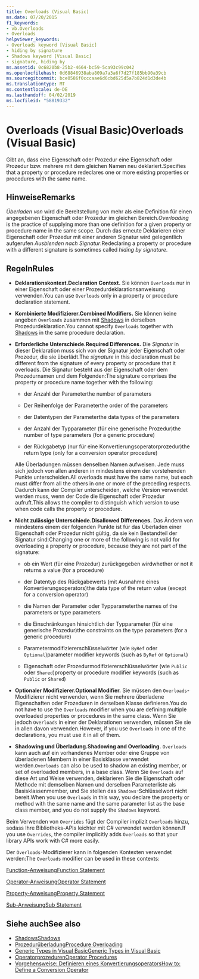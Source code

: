 ```yaml
---
title: Overloads (Visual Basic)
ms.date: 07/20/2015
f1_keywords:
- vb.Overloads
- Overloads
helpviewer_keywords:
- Overloads keyword [Visual Basic]
- hiding by signature
- Shadows keyword [Visual Basic]
- signature, hiding by
ms.assetid: 0c6820b8-25b2-4664-bc59-5ca93c99c042
ms.openlocfilehash: 0d68846938aba809a7a3a6f7d27f185bb90a39cb
ms.sourcegitcommit: bce0586f0cccaae6d6cbd625d5a7b824d1d3de4b
ms.translationtype: MT
ms.contentlocale: de-DE
ms.lasthandoff: 04/02/2019
ms.locfileid: "58819332"
---
```

# <a name="overloads-visual-basic"></a><span data-ttu-id="598a7-102">Overloads (Visual Basic)</span><span class="sxs-lookup"><span data-stu-id="598a7-102">Overloads (Visual Basic)</span></span>
<span data-ttu-id="598a7-103">Gibt an, dass eine Eigenschaft oder Prozedur eine Eigenschaft oder Prozedur bzw. mehrere mit dem gleichen Namen neu deklariert.</span><span class="sxs-lookup"><span data-stu-id="598a7-103">Specifies that a property or procedure redeclares one or more existing properties or procedures with the same name.</span></span>  
  
## <a name="remarks"></a><span data-ttu-id="598a7-104">Hinweise</span><span class="sxs-lookup"><span data-stu-id="598a7-104">Remarks</span></span>  
 <span data-ttu-id="598a7-105">*Überladen von* wird die Bereitstellung von mehr als eine Definition für einen angegebenen Eigenschaft oder Prozedur im gleichen Bereich.</span><span class="sxs-lookup"><span data-stu-id="598a7-105">*Overloading* is the practice of supplying more than one definition for a given property or procedure name in the same scope.</span></span> <span data-ttu-id="598a7-106">Durch das erneute Deklarieren einer Eigenschaft oder Prozedur mit einer anderen Signatur wird gelegentlich aufgerufen *Ausblenden nach Signatur*.</span><span class="sxs-lookup"><span data-stu-id="598a7-106">Redeclaring a property or procedure with a different signature is sometimes called *hiding by signature*.</span></span>  
  
## <a name="rules"></a><span data-ttu-id="598a7-107">Regeln</span><span class="sxs-lookup"><span data-stu-id="598a7-107">Rules</span></span>  
  
-   <span data-ttu-id="598a7-108">**Deklarationskontext.**</span><span class="sxs-lookup"><span data-stu-id="598a7-108">**Declaration Context.**</span></span> <span data-ttu-id="598a7-109">Sie können `Overloads` nur in einer Eigenschaft oder einer Prozedurdeklarationsanweisung verwenden.</span><span class="sxs-lookup"><span data-stu-id="598a7-109">You can use `Overloads` only in a property or procedure declaration statement.</span></span>  
  
-   <span data-ttu-id="598a7-110">**Kombinierte Modifizierer.**</span><span class="sxs-lookup"><span data-stu-id="598a7-110">**Combined Modifiers.**</span></span> <span data-ttu-id="598a7-111">Sie können keine angeben `Overloads` zusammen mit [Shadows](../../../visual-basic/language-reference/modifiers/shadows.md) in derselben Prozedurdeklaration.</span><span class="sxs-lookup"><span data-stu-id="598a7-111">You cannot specify `Overloads` together with [Shadows](../../../visual-basic/language-reference/modifiers/shadows.md) in the same procedure declaration.</span></span>  
  
-   <span data-ttu-id="598a7-112">**Erforderliche Unterschiede.**</span><span class="sxs-lookup"><span data-stu-id="598a7-112">**Required Differences.**</span></span> <span data-ttu-id="598a7-113">Die *Signatur* in dieser Deklaration muss sich von der Signatur jeder Eigenschaft oder Prozedur, die sie überlädt.</span><span class="sxs-lookup"><span data-stu-id="598a7-113">The *signature* in this declaration must be different from the signature of every property or procedure that it overloads.</span></span> <span data-ttu-id="598a7-114">Die Signatur besteht aus der Eigenschaft oder dem Prozedurnamen und dem Folgenden:</span><span class="sxs-lookup"><span data-stu-id="598a7-114">The signature comprises the property or procedure name together with the following:</span></span>  
  
    -   <span data-ttu-id="598a7-115">der Anzahl der Parameter</span><span class="sxs-lookup"><span data-stu-id="598a7-115">the number of parameters</span></span>  
  
    -   <span data-ttu-id="598a7-116">Der Reihenfolge der Parameter</span><span class="sxs-lookup"><span data-stu-id="598a7-116">the order of the parameters</span></span>  
  
    -   <span data-ttu-id="598a7-117">der Datentypen der Parameter</span><span class="sxs-lookup"><span data-stu-id="598a7-117">the data types of the parameters</span></span>  
  
    -   <span data-ttu-id="598a7-118">der Anzahl der Typparameter (für eine generische Prozedur)</span><span class="sxs-lookup"><span data-stu-id="598a7-118">the number of type parameters (for a generic procedure)</span></span>  
  
    -   <span data-ttu-id="598a7-119">der Rückgabetyp (nur für eine Konvertierungsoperatorprozedur)</span><span class="sxs-lookup"><span data-stu-id="598a7-119">the return type (only for a conversion operator procedure)</span></span>  
  
     <span data-ttu-id="598a7-120">Alle Überladungen müssen denselben Namen aufweisen. Jede muss sich jedoch von allen anderen in mindestens einem der vorstehenden Punkte unterscheiden.</span><span class="sxs-lookup"><span data-stu-id="598a7-120">All overloads must have the same name, but each must differ from all the others in one or more of the preceding respects.</span></span> <span data-ttu-id="598a7-121">Dadurch kann der Compiler unterscheiden, welche Version verwendet werden muss, wenn der Code die Eigenschaft oder Prozedur aufruft.</span><span class="sxs-lookup"><span data-stu-id="598a7-121">This allows the compiler to distinguish which version to use when code calls the property or procedure.</span></span>  
  
-   <span data-ttu-id="598a7-122">**Nicht zulässige Unterschiede.**</span><span class="sxs-lookup"><span data-stu-id="598a7-122">**Disallowed Differences.**</span></span> <span data-ttu-id="598a7-123">Das Ändern von mindestens einem der folgenden Punkte ist für das Überladen einer Eigenschaft oder Prozedur nicht gültig, da sie kein Bestandteil der Signatur sind:</span><span class="sxs-lookup"><span data-stu-id="598a7-123">Changing one or more of the following is not valid for overloading a property or procedure, because they are not part of the signature:</span></span>  
  
    -   <span data-ttu-id="598a7-124">ob ein Wert (für eine Prozedur) zurückgegeben wird</span><span class="sxs-lookup"><span data-stu-id="598a7-124">whether or not it returns a value (for a procedure)</span></span>  
  
    -   <span data-ttu-id="598a7-125">der Datentyp des Rückgabewerts (mit Ausnahme eines Konvertierungsoperators)</span><span class="sxs-lookup"><span data-stu-id="598a7-125">the data type of the return value (except for a conversion operator)</span></span>  
  
    -   <span data-ttu-id="598a7-126">die Namen der Parameter oder Typparameter</span><span class="sxs-lookup"><span data-stu-id="598a7-126">the names of the parameters or type parameters</span></span>  
  
    -   <span data-ttu-id="598a7-127">die Einschränkungen hinsichtlich der Typparameter (für eine generische Prozedur)</span><span class="sxs-lookup"><span data-stu-id="598a7-127">the constraints on the type parameters (for a generic procedure)</span></span>  
  
    -   <span data-ttu-id="598a7-128">Parametermodifiziererschlüsselwörter (wie `ByRef` oder `Optional`)</span><span class="sxs-lookup"><span data-stu-id="598a7-128">parameter modifier keywords (such as `ByRef` or `Optional`)</span></span>  
  
    -   <span data-ttu-id="598a7-129">Eigenschaft oder Prozedurmodifiziererschlüsselwörter (wie `Public` oder `Shared`)</span><span class="sxs-lookup"><span data-stu-id="598a7-129">property or procedure modifier keywords (such as `Public` or `Shared`)</span></span>  
  
-   <span data-ttu-id="598a7-130">**Optionaler Modifizierer.**</span><span class="sxs-lookup"><span data-stu-id="598a7-130">**Optional Modifier.**</span></span> <span data-ttu-id="598a7-131">Sie müssen den `Overloads`-Modifizierer nicht verwenden, wenn Sie mehrere überladene Eigenschaften oder Prozeduren in derselben Klasse definieren.</span><span class="sxs-lookup"><span data-stu-id="598a7-131">You do not have to use the `Overloads` modifier when you are defining multiple overloaded properties or procedures in the same class.</span></span> <span data-ttu-id="598a7-132">Wenn Sie jedoch `Overloads` in einer der Deklarationen verwenden, müssen Sie sie in allen davon verwenden.</span><span class="sxs-lookup"><span data-stu-id="598a7-132">However, if you use `Overloads` in one of the declarations, you must use it in all of them.</span></span>  
  
-   <span data-ttu-id="598a7-133">**Shadowing und Überladung.**</span><span class="sxs-lookup"><span data-stu-id="598a7-133">**Shadowing and Overloading.**</span></span> <span data-ttu-id="598a7-134">`Overloads` kann auch auf ein vorhandenes Member oder eine Gruppe von überladenen Membern in einer Basisklasse verwendet werden.</span><span class="sxs-lookup"><span data-stu-id="598a7-134">`Overloads` can also be used to shadow an existing member, or set of overloaded members, in a base class.</span></span> <span data-ttu-id="598a7-135">Wenn Sie `Overloads` auf diese Art und Weise verwenden, deklarieren Sie die Eigenschaft oder Methode mit demselben Namen und derselben Parameterliste als Basisklassenmember, und Sie stellen das `Shadows`-Schlüsselwort nicht bereit.</span><span class="sxs-lookup"><span data-stu-id="598a7-135">When you use `Overloads` in this way, you declare the property or method with the same name and the same parameter list as the base class member, and you do not supply the `Shadows` keyword.</span></span>  
  
 <span data-ttu-id="598a7-136">Beim Verwenden von `Overrides` fügt der Compiler implizit `Overloads` hinzu, sodass Ihre Bibliotheks-APIs leichter mit C# verwendet werden können.</span><span class="sxs-lookup"><span data-stu-id="598a7-136">If you use `Overrides`, the compiler implicitly adds `Overloads` so that your library APIs work with C# more easily.</span></span>  
  
 <span data-ttu-id="598a7-137">Der `Overloads`-Modifizierer kann in folgenden Kontexten verwendet werden:</span><span class="sxs-lookup"><span data-stu-id="598a7-137">The `Overloads` modifier can be used in these contexts:</span></span>  
  
 [<span data-ttu-id="598a7-138">Function-Anweisung</span><span class="sxs-lookup"><span data-stu-id="598a7-138">Function Statement</span></span>](../../../visual-basic/language-reference/statements/function-statement.md)  
  
 [<span data-ttu-id="598a7-139">Operator-Anweisung</span><span class="sxs-lookup"><span data-stu-id="598a7-139">Operator Statement</span></span>](../../../visual-basic/language-reference/statements/operator-statement.md)  
  
 [<span data-ttu-id="598a7-140">Property-Anweisung</span><span class="sxs-lookup"><span data-stu-id="598a7-140">Property Statement</span></span>](../../../visual-basic/language-reference/statements/property-statement.md)  
  
 [<span data-ttu-id="598a7-141">Sub-Anweisung</span><span class="sxs-lookup"><span data-stu-id="598a7-141">Sub Statement</span></span>](../../../visual-basic/language-reference/statements/sub-statement.md)  
  
## <a name="see-also"></a><span data-ttu-id="598a7-142">Siehe auch</span><span class="sxs-lookup"><span data-stu-id="598a7-142">See also</span></span>

- [<span data-ttu-id="598a7-143">Shadows</span><span class="sxs-lookup"><span data-stu-id="598a7-143">Shadows</span></span>](../../../visual-basic/language-reference/modifiers/shadows.md)
- [<span data-ttu-id="598a7-144">Prozedurüberladung</span><span class="sxs-lookup"><span data-stu-id="598a7-144">Procedure Overloading</span></span>](../../../visual-basic/programming-guide/language-features/procedures/procedure-overloading.md)
- [<span data-ttu-id="598a7-145">Generic Types in Visual Basic</span><span class="sxs-lookup"><span data-stu-id="598a7-145">Generic Types in Visual Basic</span></span>](../../../visual-basic/programming-guide/language-features/data-types/generic-types.md)
- [<span data-ttu-id="598a7-146">Operatorprozeduren</span><span class="sxs-lookup"><span data-stu-id="598a7-146">Operator Procedures</span></span>](../../../visual-basic/programming-guide/language-features/procedures/operator-procedures.md)
- [<span data-ttu-id="598a7-147">Vorgehensweise: Definieren eines Konvertierungsoperators</span><span class="sxs-lookup"><span data-stu-id="598a7-147">How to: Define a Conversion Operator</span></span>](../../../visual-basic/programming-guide/language-features/procedures/how-to-define-a-conversion-operator.md)
